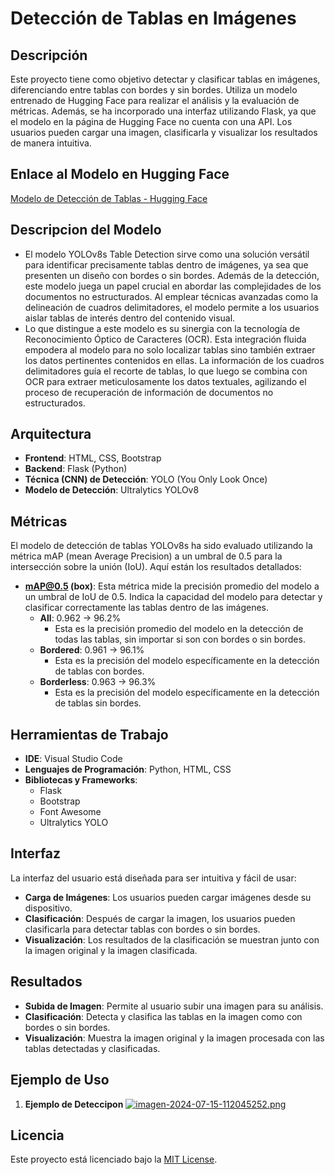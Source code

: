 # Detección de Tablas en Imágenes

## Descripción
Este proyecto tiene como objetivo detectar y clasificar tablas en imágenes, diferenciando entre tablas con bordes y sin bordes. Utiliza un modelo entrenado de Hugging Face para realizar el análisis y la evaluación de métricas. Además, se ha incorporado una interfaz utilizando Flask, ya que el modelo en la página de Hugging Face no cuenta con una API. Los usuarios pueden cargar una imagen, clasificarla y visualizar los resultados de manera intuitiva.

## Enlace al Modelo en Hugging Face
[Modelo de Detección de Tablas - Hugging Face](https://huggingface.co/foduucom/table-detection-and-extraction)

## Descripcion del Modelo
- El modelo YOLOv8s Table Detection sirve como una solución versátil para identificar precisamente tablas dentro de imágenes, ya sea que presenten un diseño con bordes o sin bordes. Además de la detección, este modelo juega un papel crucial en abordar las complejidades de los documentos no estructurados. Al emplear técnicas avanzadas como la delineación de cuadros delimitadores, el modelo permite a los usuarios aislar tablas de interés dentro del contenido visual.
- Lo que distingue a este modelo es su sinergia con la tecnología de Reconocimiento Óptico de Caracteres (OCR). Esta integración fluida empodera al modelo para no solo localizar tablas sino también extraer los datos pertinentes contenidos en ellas. La información de los cuadros delimitadores guía el recorte de tablas, lo que luego se combina con OCR para extraer meticulosamente los datos textuales, agilizando el proceso de recuperación de información de documentos no estructurados.

## Arquitectura
- **Frontend**: HTML, CSS, Bootstrap
- **Backend**: Flask (Python)
- **Técnica (CNN) de Detección**: YOLO (You Only Look Once)
- **Modelo de Detección**: Ultralytics YOLOv8

## Métricas
El modelo de detección de tablas YOLOv8s ha sido evaluado utilizando la métrica mAP (mean Average Precision) a un umbral de 0.5 para la intersección sobre la unión (IoU). Aquí están los resultados detallados:

- **mAP@0.5 (box)**: Esta métrica mide la precisión promedio del modelo a un umbral de IoU de 0.5. Indica la capacidad del modelo para detectar y clasificar correctamente las tablas dentro de las imágenes.
  - **All**: 0.962 -> 96.2%
    - Esta es la precisión promedio del modelo en la detección de todas las tablas, sin importar si son con bordes o sin bordes.
  - **Bordered**: 0.961 -> 96.1%
    - Esta es la precisión del modelo específicamente en la detección de tablas con bordes.
  - **Borderless**: 0.963 -> 96.3%
    - Esta es la precisión del modelo específicamente en la detección de tablas sin bordes.


## Herramientas de Trabajo
- **IDE**: Visual Studio Code
- **Lenguajes de Programación**: Python, HTML, CSS
- **Bibliotecas y Frameworks**:
  - Flask
  - Bootstrap
  - Font Awesome
  - Ultralytics YOLO

## Interfaz
La interfaz del usuario está diseñada para ser intuitiva y fácil de usar:
- **Carga de Imágenes**: Los usuarios pueden cargar imágenes desde su dispositivo.
- **Clasificación**: Después de cargar la imagen, los usuarios pueden clasificarla para detectar tablas con bordes o sin bordes.
- **Visualización**: Los resultados de la clasificación se muestran junto con la imagen original y la imagen clasificada.

## Resultados
- **Subida de Imagen**: Permite al usuario subir una imagen para su análisis.
- **Clasificación**: Detecta y clasifica las tablas en la imagen como con bordes o sin bordes.
- **Visualización**: Muestra la imagen original y la imagen procesada con las tablas detectadas y clasificadas.

## Ejemplo de Uso

1. **Ejemplo de Deteccipon**
   [![imagen-2024-07-15-112045252.png](https://i.postimg.cc/j5Ks8JWd/imagen-2024-07-15-112045252.png)](https://postimg.cc/2qcRyyFP)

## Licencia
Este proyecto está licenciado bajo la [MIT License](LICENSE).

